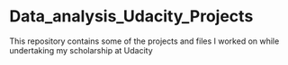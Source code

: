 # Data_analysis_Udacity_Projects
This repository contains some of the projects and files I worked on while undertaking my scholarship at Udacity
